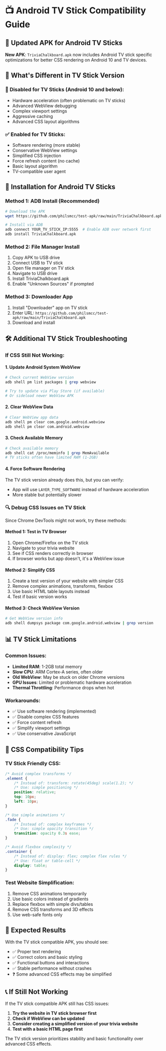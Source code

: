 # 📺 Android TV Stick Compatibility Guide

## 🔧 Updated APK for Android TV Sticks

**New APK**: `TriviaChalkboard.apk` now includes Android TV stick specific optimizations for better CSS rendering on Android 10 and TV devices.

## 🎯 What's Different in TV Stick Version

### 🚫 **Disabled for TV Sticks (Android 10 and below)**:
- Hardware acceleration (often problematic on TV sticks)
- Advanced WebView debugging 
- Complex viewport settings
- Aggressive caching
- Advanced CSS layout algorithms

### ✅ **Enabled for TV Sticks**:
- Software rendering (more stable)
- Conservative WebView settings
- Simplified CSS injection
- Force refresh content (no cache)
- Basic layout algorithm
- TV-compatible user agent

## 📱 Installation for Android TV Sticks

### Method 1: ADB Install (Recommended)
```bash
# Download the APK
wget https://github.com/philsmcc/test-apk/raw/main/TriviaChalkboard.apk

# Install via ADB
adb connect YOUR_TV_STICK_IP:5555  # Enable ADB over network first
adb install TriviaChalkboard.apk
```

### Method 2: File Manager Install
1. Copy APK to USB drive
2. Connect USB to TV stick
3. Open file manager on TV stick
4. Navigate to USB drive
5. Install TriviaChalkboard.apk
6. Enable "Unknown Sources" if prompted

### Method 3: Downloader App
1. Install "Downloader" app on TV stick
2. Enter URL: `https://github.com/philsmcc/test-apk/raw/main/TriviaChalkboard.apk`
3. Download and install

## 🛠️ Additional TV Stick Troubleshooting

### If CSS Still Not Working:

#### 1. **Update Android System WebView**
```bash
# Check current WebView version
adb shell pm list packages | grep webview

# Try to update via Play Store (if available)
# Or sideload newer WebView APK
```

#### 2. **Clear WebView Data**
```bash
# Clear WebView app data
adb shell pm clear com.google.android.webview
adb shell pm clear com.android.webview
```

#### 3. **Check Available Memory**
```bash
# Check available memory
adb shell cat /proc/meminfo | grep MemAvailable
# TV sticks often have limited RAM (1-2GB)
```

#### 4. **Force Software Rendering**
The TV stick version already does this, but you can verify:
- App will use `LAYER_TYPE_SOFTWARE` instead of hardware acceleration
- More stable but potentially slower

### 🔍 **Debug CSS Issues on TV Stick**

Since Chrome DevTools might not work, try these methods:

#### Method 1: Test in TV Browser
1. Open Chrome/Firefox on the TV stick
2. Navigate to your trivia website
3. See if CSS renders correctly in browser
4. If browser works but app doesn't, it's a WebView issue

#### Method 2: Simplify CSS
1. Create a test version of your website with simpler CSS
2. Remove complex animations, transforms, flexbox
3. Use basic HTML table layouts instead
4. Test if basic version works

#### Method 3: Check WebView Version
```bash
# Get WebView version info
adb shell dumpsys package com.google.android.webview | grep version
```

## 📊 TV Stick Limitations

### **Common Issues**:
- **Limited RAM**: 1-2GB total memory
- **Slow CPU**: ARM Cortex-A series, often older
- **Old WebView**: May be stuck on older Chrome versions
- **GPU Issues**: Limited or problematic hardware acceleration
- **Thermal Throttling**: Performance drops when hot

### **Workarounds**:
- ✅ Use software rendering (implemented)
- ✅ Disable complex CSS features
- ✅ Force content refresh
- ✅ Simplify viewport settings
- ✅ Use conservative JavaScript

## 🎯 CSS Compatibility Tips

### **TV Stick Friendly CSS**:
```css
/* Avoid complex transforms */
.element {
    /* Instead of: transform: rotate(45deg) scale(1.2); */
    /* Use: simple positioning */
    position: relative;
    top: 10px;
    left: 10px;
}

/* Use simple animations */
.fade {
    /* Instead of: complex keyframes */
    /* Use: simple opacity transition */
    transition: opacity 0.3s ease;
}

/* Avoid flexbox complexity */
.container {
    /* Instead of: display: flex; complex flex rules */
    /* Use: float or table-cell */
    display: table;
}
```

### **Test Website Simplification**:
1. Remove CSS animations temporarily
2. Use basic colors instead of gradients
3. Replace flexbox with simple divs/tables
4. Remove CSS transforms and 3D effects
5. Use web-safe fonts only

## 🚀 Expected Results

With the TV stick compatible APK, you should see:
- ✅ Proper text rendering
- ✅ Correct colors and basic styling
- ✅ Functional buttons and interactions
- ✅ Stable performance without crashes
- ❓ Some advanced CSS effects may be simplified

## 📞 If Still Not Working

If the TV stick compatible APK still has CSS issues:

1. **Try the website in TV stick browser first**
2. **Check if WebView can be updated**
3. **Consider creating a simplified version of your trivia website**
4. **Test with a basic HTML page first**

The TV stick version prioritizes stability and basic functionality over advanced CSS effects.